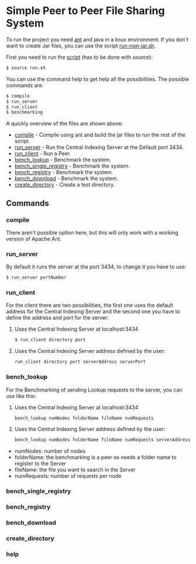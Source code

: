 # Simple Peer to Peer File Sharing System

To run the project you need [ant](https://ant.apache.org/) and java in a linux environment. If you don't want to create Jar files, you can use the script [run-non-jar.sh](https://github.com/gmendonca/simple-p2p-file-sharing/blob/master/run-non-jar.sh).

First you need to run the [script](https://github.com/gmendonca/simple-p2p-file-sharing/blob/master/run.sh) (has to be done with source):

```sh
$ source run.sh
```

You can use the command help to get help all the possibilities. The possible commands are:

```sh
$ compile
$ run_server
$ run_client
$ benchmarking
```

A quickly overview of the files are shown above:

* [compile](https://github.com/gmendonca/simple-p2p-file-sharing#compile) - Compile using ant and build the jar files to run the rest of the script.
* [run_server](https://github.com/gmendonca/simple-p2p-file-sharing#run_server) - Run the Central Indexing Server at the Default port 3434.
* [run_client](https://github.com/gmendonca/simple-p2p-file-sharing#run_client) - Run a Peer.
* [bench_lookup](https://github.com/gmendonca/simple-p2p-file-sharing#bench_lookup) - Benchmark the system.
* [bench_single_registry](https://github.com/gmendonca/simple-p2p-file-sharing#bench_single_registry) - Benchmark the system.
* [bench_registry](https://github.com/gmendonca/simple-p2p-file-sharing#bench_registry) - Benchmark the system.
* [bench_download](https://github.com/gmendonca/simple-p2p-file-sharing#bench_download) - Benchmark the system.
* [create_directory](https://github.com/gmendonca/simple-p2p-file-sharing#create_directory) - Create a test directory.


## Commands

### compile

There aren't possible option here, but this will only work with a working version of Apache Ant.

### run_server

By default it runs the server at the port 3434, to change it you have to use:

```sh
$ run_server portNumber
```
### run_client

For the client there are two possibilities, the first one uses the default address for the Central Indexing Server and the second one you have to define the address and port for the server:

1. Uses the Central Indexing Server at localhost:3434
    ```sh
    $ run_client directory port
    ```

2. Uses the Central Indexing Server address defined by the user:
    ```sh
    run_client directory port serverAddress serverPort
    ```

### bench_lookup

For the Benchmarking of sending Lookup requests to the server, you can use like this:

1. Uses the Central Indexing Server at localhost:3434
    ```sh
    bench_lookup numNodes folderName fileName numRequests
    ```
2. Uses the Central Indexing Server address defined by the user:
    ```sh
    bench_lookup numNodes folderName fileName numRequests serverAddress serverPort
    ```

- numNodes: number of nodes
- folderName: the benchmarking is a peer so needs a folder name to register to the Server
- fileName: the file you want to search in the Server
- numRequests: number of requests per node

### bench_single_registry

### bench_registry

### bench_download

### create_directory

### help
